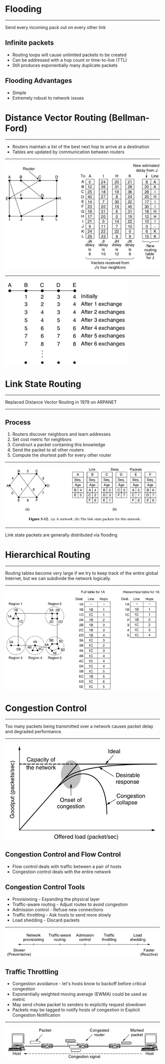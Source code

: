 Flooding
========

---

Send every incoming pack out on every other link

Infinite packets
----------------

- Routing loops will cause unlimited packets to be created
- Can be addressed with a hop count or time-to-live (TTL)
- Still produces exponentially many duplicate packets

Flooding Advantages
-------------------

- Simple
- Extremely robust to network issues

Distance Vector Routing (Bellman-Ford)
======================================

---

- Routers maintain a list of the best next hop to arrive at a destination
- Tables are updated by communication between routers

---

![Distance Vector Routing Table](figures/5-9.png)

---

![Count to infinity problem](figures/5-10.png)

Link State Routing
==================

---

Replaced Distance Vector Routing in 1979 on ARPANET

---

Process
-------

1. Routers discover neighbors and learn addresses
2. Set cost metric for neighbors
3. Construct a packet containing this knowledge
4. Send the packet to all other routers
5. Compute the shortest path for every other router

---

![Link state packets](figures/5-12.png)

---

Link state packets are generally distributed via flooding

Hierarchical Routing
====================

---

Routing tables become very large if we try to keep track of the entire global Internet, but we can subdivide the network logically.

---

![Hierachical Routing Tables](figures/5-14.png)

Congestion Control
==================

---

Too many packets being transmitted over a network causes packet delay and degraded performance.

---

![Offered load vs Goodput](figures/5-21.png)

Congestion Control and Flow Control
-----------------------------------

- Flow control deals with traffic between a pair of hosts
- Congestion control deals with the entire network

Congestion Control Tools
------------------------

- Provisioning - Expanding the physical layer
- Traffic-aware routing - Adjust routes to avoid congestion
- Admission control - Refuse new connections
- Traffic throttling - Ask hosts to send more slowly
- Load shedding - Discard packets

---

![Congestion control tools vs time](figures/5-22.png)

Traffic Throttling
------------------

- Congestion avoidance - let's hosts know to backoff before critical congestion
- Exponentially weighted moving average (EWMA) could be used as metric
- May send choke packet to senders to explicitly request slowdown
- Packets may be tagged to notify hosts of congestion in Explicit Congestion Notification

---

![Explicit Congestion Notification (ECN)](figures/5-25.png)